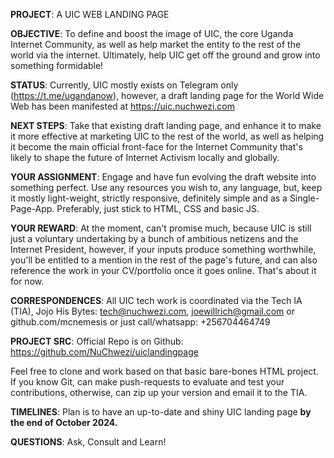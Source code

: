 **PROJECT**: A UIC WEB LANDING PAGE

**OBJECTIVE**: To define and boost the image of UIC, the core Uganda Internet Community, as well as help market the entity to the rest of the world via the internet. Ultimately, help UIC get off the ground and grow into something formidable!

**STATUS**: Currently, UIC mostly exists on Telegram only (https://t.me/ugandanow), however, a draft landing page for the World Wide Web has been manifested at https://uic.nuchwezi.com

**NEXT STEPS**: Take that existing draft landing page, and enhance it to make it more effective at marketing UIC to the rest of the world, as well as helping it become the main official front-face for the Internet Community that's likely to shape the future of Internet Activism locally and globally.

**YOUR ASSIGNMENT**: Engage and have fun evolving the draft website into something perfect. Use any resources you wish to, any language, but, keep it mostly light-weight, strictly responsive, definitely simple and as a Single-Page-App. Preferably, just stick to HTML, CSS and basic JS.

**YOUR REWARD**: At the moment, can't promise much, because UIC is still just a voluntary undertaking by a bunch of ambitious netizens and the Internet President, however, if your inputs produce something worthwhile, you'll be entitled to a mention in the rest of the page's future, and can also reference the work in your CV/portfolio once it goes online. That's about it for now.

**CORRESPONDENCES**: All UIC tech work is coordinated via the Tech IA (TIA), Jojo His Bytes: tech@nuchwezi.com, joewillrich@gmail.com or github.com/mcnemesis or just call/whatsapp: +256704464749

**PROJECT SRC**: Official Repo is on Github: https://github.com/NuChwezi/uiclandingpage

Feel free to clone and work based on that basic bare-bones HTML project. If you know Git, can make push-requests to evaluate and test your contributions, otherwise, can zip up your version and email it to the TIA.

**TIMELINES**: Plan is to have an up-to-date and shiny UIC landing page **by the end of October 2024.**

**QUESTIONS**: Ask, Consult and Learn!
